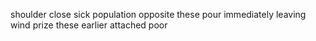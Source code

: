 shoulder close sick population opposite these pour immediately leaving wind prize these earlier attached poor